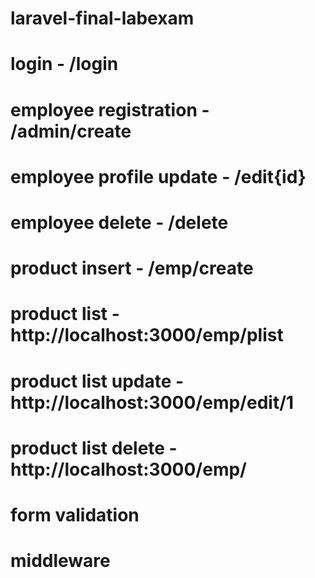 # laravel-final-labexam

# login - /login

# employee registration - /admin/create

# employee profile update - /edit{id}

# employee delete - /delete

# product insert - /emp/create

# product list - http://localhost:3000/emp/plist

# product list update - http://localhost:3000/emp/edit/1

# product list delete - http://localhost:3000/emp/

# form validation

# middleware
